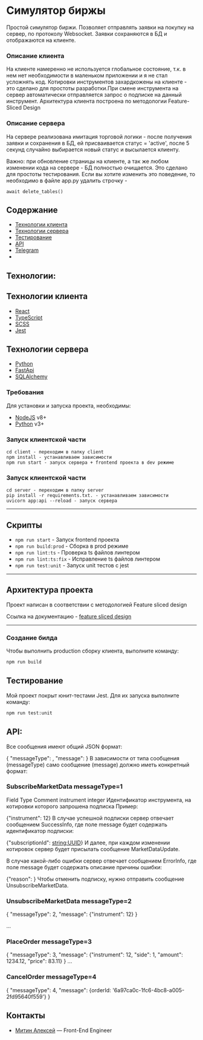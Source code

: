 # Симулятор биржы
Простой симулятор биржи. Позволяет отправлять заявки на покупку на сервер, по протоколу Websocket. Заявки сохраняются в БД и отображаются на клиенте. 

### Описание клиента
На клиенте намеренно не используется глобальное состояние, т.к. в нем нет необходимости в маленьком приложении и я не стал усложнять код. Котировки инструментов захардкожены на клиенте - это сделано для простоты разработки.При смене инструмента на сервер автоматически отправляется запрос о подписке на данный инструмент. Архитектура клиента построена по методологии Feature-Sliced Design

### Описание сервера
На сервере реализована имитация торговой логики - после получения заявки и сохранения в БД, ей присваивается статус = 'active', после 5 секунд случайно выбирается новый статус и высылается клиенту.

Важно: при обновление страницы на клиенте, а так же любом изменении кода на сервере - БД полностью очищается. Это сделано для простоты тестирования. Если вы хотите изменить это поведение, то необходимо в файле app.py удалить строчку - 
```
await delete_tables()
```


## Содержание
- [Технологии клиента](#технологии-клиента)
- [Технологии сервера](#технологии-сервера)
- [Тестирование](#тестирование)
- [API](#api)
- [Telegram](#Контакты)
- 
## Технологии:
 ## Технологии клиента
 - [React](https://react.dev/)
 - [TypeScript](https://www.typescriptlang.org/)
 - [SCSS](https://sass-scss.ru/)
 - [Jest](https://jestjs.io/ru/)
 
 
 ## Технологии сервера
 - [Python](https://www.python.org/)
 - [FastApi](https://fastapi.tiangolo.com/)
 - [SQLAlchemy](https://www.sqlalchemy.org/)

### Требования
Для установки и запуска проекта, необходимы:
- [NodeJS](https://nodejs.org/) v8+
- [Python](https://www.python.org/) v3+


### Запуск клиентской части
```
cd client - переходим в папку client
npm install - устанавливаем зависимости
npm run start - запуск сервера + frontend проекта в dev режиме
```

### Запуск клиентской части
```
cd server - переходим в папку server
pip install -r requirements.txt. - устанавливаем зависимости
uvicorn app:api --reload - запуск сервера
```

----

## Скрипты

- `npm run start` - Запуск frontend проекта
- `npm run build:prod` - Сборка в prod режиме
- `npm run lint:ts` - Проверка ts файлов линтером
- `npm run lint:ts:fix` - Исправление ts файлов линтером
- `npm run test:unit` - Запуск unit тестов с jest

----

## Архитектура проекта

Проект написан в соответствии с методологией Feature sliced design

Ссылка на документацию - [feature sliced design](https://feature-sliced.design/docs/get-started/tutorial)

----

### Создание билда
Чтобы выполнить production сборку клиента, выполните команду: 
```sh
npm run build
```

## Тестирование

Мой проект покрыт юнит-тестами Jest. Для их запуска выполните команду:
```sh
npm run test:unit
```

## API:
Все сообщения имеют общий JSON формат:

{
    "messageType": <integer>,
    "message": <object>
}
В зависимости от типа сообщения (messageType) само сообщение (message) должно иметь конкретный формат:

### SubscribeMarketData messageType=1

Field	Type	Comment
instrument	integer	Идентификатор инструмента, на котировки которого запрошена подписка
Пример:

{"instrument": 12}
В случае успешной подписки сервер отвечает сообщением SuccessInfo, где поле message будет содержать идентификатор подписки:

{"subscriptionId": <string:UUID>}
И далее, при каждом изменении котировок сервер будет присылать сообщение MarketDataUpdate.

В случае какой-либо ошибки сервер отвечает сообщением ErrorInfo, где поле message будет содержать описание причины ошибки:

{"reason": <string>}
Чтобы отменить подписку, нужно отправить сообщение UnsubscribeMarketData.

### UnsubscribeMarketData messageType=2
{
    "messageType": 2,
    "message": {"instrument": 12}
}

...

### PlaceOrder messageType=3
{
    "messageType": 3,
    "message": {"instrument": 12, "side": 1, "amount": 1234.12, "price": 83.11}
}
...

### CancelOrder messageType=4
{
    "messageType": 4,
    "message": {orderId: '6a97ca0c-1fc6-4bc8-a005-2fd95640f559'}
}

## Контакты

- [Митин Алексей](https://t.me/n1kaka) — Front-End Engineer
 
